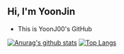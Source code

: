## Hi, I'm YoonJin 
<ul>
 <li>This is YoonJ00's GitHub 
</li>
</ul>

[![Anurag's github stats](https://github-readme-stats.vercel.app/api?username=YoonJ00)](https://github.com/anuraghazra/github-readme-stats)
[![Top Langs](https://github-readme-stats.vercel.app/api/top-langs/?username=YoonJ00&layout=compact)](https://github.com/anuraghazra/github-readme-stats)

<!--
**YoonJ00/YoonJ00** is a ✨ _special_ ✨ repository because its `README.md` (this file) appears on your GitHub profile.

Here are some ideas to get you started:

- 🔭 I’m currently working on ...
- 🌱 I’m currently learning ...
- 👯 I’m looking to collaborate on ...
- 🤔 I’m looking for help with ...
- 💬 Ask me about ...
- 📫 How to reach me: ...
- 😄 Pronouns: ...
- ⚡ Fun fact: ...
-->
